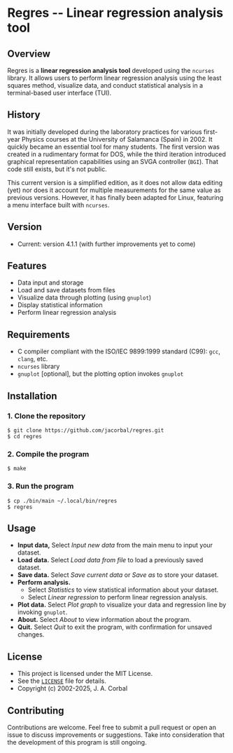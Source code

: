 Regres -- Linear regression analysis tool
=========================================

## Overview

Regres is a **linear regression analysis tool** developed using the
`ncurses` library.  It allows users to perform linear regression
analysis using the least squares method, visualize data, and conduct
statistical analysis in a terminal-based user interface (TUI).

## History

It was initially developed during the laboratory practices for various
first-year Physics courses at the University of Salamanca (Spain) in
2002.  It quickly became an essential tool for many students.  The first
version was created in a rudimentary format for DOS, while the third
iteration introduced graphical representation capabilities using an SVGA
controller (`BGI`).  That code still exists, but it's not public.

This current version is a simplified edition, as it does not allow data
editing (yet) nor does it account for multiple measurements for the same
value as previous versions.  However, it has finally been adapted for
Linux, featuring a menu interface built with `ncurses`.

## Version

  - Current: version 4.1.1 (with further improvements yet to come)

## Features

  - Data input and storage
  - Load and save datasets from files
  - Visualize data through plotting (using `gnuplot`)
  - Display statistical information
  - Perform linear regression analysis

## Requirements

  - C compiler compliant with the ISO/IEC 9899:1999 standard (C99):
    `gcc`, `clang`, etc.
  - `ncurses` library
  - `gnuplot` [optional], but the plotting option invokes `gnuplot`

## Installation

### 1. Clone the repository

    $ git clone https://github.com/jacorbal/regres.git
    $ cd regres

### 2. Compile the program

    $ make

### 3. Run the program

    $ cp ./bin/main ~/.local/bin/regres
    $ regres

## Usage

  - **Input data,**  Select *Input new data* from the main menu to input
    your dataset.
  - **Load data.**  Select *Load data from file* to load a previously
    saved dataset.
  - **Save data.**  Select *Save current data* or *Save as* to store
    your dataset.
  - **Perform analysis.**
    - Select *Statistics* to view statistical information about your
      dataset.
    - Select *Linear regression* to perform linear regression analysis.
  - **Plot data.**  Select *Plot graph* to visualize your data and
    regression line by invoking `gnuplot`.
  - **About.**  Select *About* to view information about the program.
  - **Quit.**  Select *Quit* to exit the program, with confirmation for
    unsaved changes.

## License

  - This project is licensed under the MIT License.
  - See the [`LICENSE`](LICENSE) file for details.
  - Copyright (c) 2002-2025, J. A. Corbal

## Contributing

Contributions are welcome.  Feel free to submit a pull request or open
an issue to discuss improvements or suggestions.  Take into
consideration that the development of this program is still ongoing.
